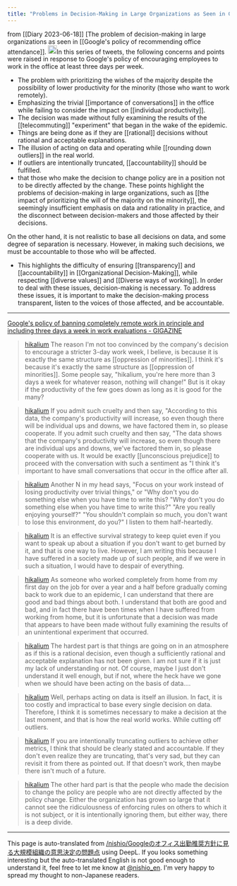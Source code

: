 ```yaml
---
title: "Problems in Decision-Making in Large Organizations as Seen in Google's Policy of Recommending Office Attendance"
---
```


from  [[Diary 2023-06-18]]
[The problem of decision-making in large organizations as seen in [[Google's policy of recommending office attendance]].
<img src='https://scrapbox.io/api/pages/nishio-en/Claude/icon' alt='Claude.icon' height="19.5"/>In this series of tweets, the following concerns and points were raised in response to Google's policy of encouraging employees to work in the office at least three days per week.
- The problem with prioritizing the wishes of the majority despite the possibility of lower productivity for the minority (those who want to work remotely).
- Emphasizing the trivial [[importance of conversations]] in the office while failing to consider the impact on [[individual productivity]].
- The decision was made without fully examining the results of the [[telecommuting]] "experiment" that began in the wake of the epidemic.
- Things are being done as if they are [[rational]] decisions without rational and acceptable explanations.
- The illusion of acting on data and operating while [[rounding down outliers]] in the real world.
- If outliers are intentionally truncated, [[accountability]] should be fulfilled.
- that those who make the decision to change policy are in a position not to be directly affected by the change.
These points highlight the problems of decision-making in large organizations, such as [[the impact of prioritizing the will of the majority on the minority]], the seemingly insufficient emphasis on data and rationality in practice, and the disconnect between decision-makers and those affected by their decisions.

On the other hand, it is not realistic to base all decisions on data, and some degree of separation is necessary. However, in making such decisions, we must be accountable to those who will be affected.

- This highlights the difficulty of ensuring [[transparency]] and [[accountability]] in [[Organizational Decision-Making]], while respecting [[diverse values]] and [[Diverse ways of working]]. In order to deal with these issues, decision-making is necessary. To address these issues, it is important to make the decision-making process transparent, listen to the voices of those affected, and be accountable.

---
[Google's policy of banning completely remote work in principle and including three days a week in work evaluations - GIGAZINE](https://gigazine.net/news/20230609-google-hybrid-work-policy/)

> [hikalium](https://twitter.com/hikalium/status/1670457602399145986) The reason I'm not too convinced by the company's decision to encourage a stricter 3-day work week, I believe, is because it is exactly the same structure as [[oppression of minorities]]. I think it's because it's exactly the same structure as [[oppression of minorities]]. Some people say, "hikalium, you're here more than 3 days a week for whatever reason, nothing will change!" But is it okay if the productivity of the few goes down as long as it is good for the many?

> [hikalium](https://twitter.com/hikalium/status/1670461050469351424) If you admit such cruelty and then say, "According to this data, the company's productivity will increase, so even though there will be individual ups and downs, we have factored them in, so please cooperate. If you admit such cruelty and then say, "The data shows that the company's productivity will increase, so even though there are individual ups and downs, we've factored them in, so please cooperate with us. It would be exactly [[unconscious prejudice]] to proceed with the conversation with such a sentiment as "I think it's important to have small conversations that occur in the office after all.

> [hikalium](https://twitter.com/hikalium/status/1670464365655638016) Another N in my head says, "Focus on your work instead of losing productivity over trivial things," or "Why don't you do something else when you have time to write this? "Why don't you do something else when you have time to write this?" "Are you really enjoying yourself?" "You shouldn't complain so much, you don't want to lose this environment, do you?" I listen to them half-heartedly.

> [hikalium](https://twitter.com/hikalium/status/1670466170066178052) It is an effective survival strategy to keep quiet even if you want to speak up about a situation if you don't want to get burned by it, and that is one way to live. However, I am writing this because I have suffered in a society made up of such people, and if we were in such a situation, I would have to despair of everything.

> [hikalium](https://twitter.com/hikalium/status/1670469026571776001) As someone who worked completely from home from my first day on the job for over a year and a half before gradually coming back to work due to an epidemic, I can understand that there are good and bad things about both. I understand that both are good and bad, and in fact there have been times when I have suffered from working from home, but it is unfortunate that a decision was made that appears to have been made without fully examining the results of an unintentional experiment that occurred.

> [hikalium](https://twitter.com/hikalium/status/1670470762476765185) The hardest part is that things are going on in an atmosphere as if this is a rational decision, even though a sufficiently rational and acceptable explanation has not been given. I am not sure if it is just my lack of understanding or not. Of course, maybe I just don't understand it well enough, but if not, where the heck have we gone when we should have been acting on the basis of data....

> [hikalium](https://twitter.com/hikalium/status/1670472339446972416) Well, perhaps acting on data is itself an illusion. In fact, it is too costly and impractical to base every single decision on data. Therefore, I think it is sometimes necessary to make a decision at the last moment, and that is how the real world works. While cutting off outliers.

> [hikalium](https://twitter.com/hikalium/status/1670477323022503936) If you are intentionally truncating outliers to achieve other metrics, I think that should be clearly stated and accountable. If they don't even realize they are truncating, that's very sad, but they can revisit it from there as pointed out. If that doesn't work, then maybe there isn't much of a future.

> [hikalium](https://twitter.com/hikalium/status/1670479839994974211) The other hard part is that the people who made the decision to change the policy are people who are not directly affected by the policy change. Either the organization has grown so large that it cannot see the ridiculousness of enforcing rules on others to which it is not subject, or it is intentionally ignoring them, but either way, there is a deep divide.


---
This page is auto-translated from [/nishio/Googleのオフィス出勤推奨方針に見る大規模組織の意思決定の問題点](https://scrapbox.io/nishio/Googleのオフィス出勤推奨方針に見る大規模組織の意思決定の問題点) using DeepL. If you looks something interesting but the auto-translated English is not good enough to understand it, feel free to let me know at [@nishio_en](https://twitter.com/nishio_en). I'm very happy to spread my thought to non-Japanese readers.